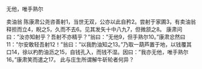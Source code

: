 
无他，唯手熟尔

卖油翁
陈康肃公尧咨善射1，当世无双，公亦以此自矜2。尝射于家圃3，有卖油翁释担而立4，睨之5，久而不去6。见其发矢十中八九7，但微颔之8。
康肃问曰：”汝亦知射乎？吾射不亦精乎？”翁曰：”无他9，但手熟尔10。”康肃忿然曰11：”尔安敢轻吾射12！”翁曰：”以我酌油知之13。”乃取一葫芦置于地，以钱覆其口14，徐以杓酌油沥之15，自钱孔入，而钱不湿。因曰：”我亦无他，唯手熟尔16。”康肃笑而遣之17。
此与庄生所谓解牛斫轮者何异？

